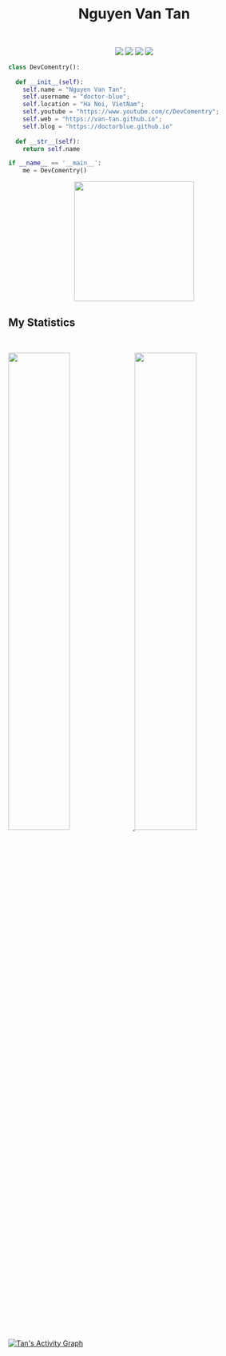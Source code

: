 <!-- ### Hi there 👋


- 🔭 I’m currently working on Android(Kotlin,Java),React Native
- 🌱 I’m currently learning Flutter
- 💬 Ask me about Kotlin, Java ,Android, Javascript, Python,React Native


---------------------------------------------------------------------------------------------------------------------------------------------------------------------------------

![github stats](https://github-readme-stats.vercel.app/api?username=doctor-blue&show_icons=true)

---------------------------------------------------------------------------------------------------------------------------------------------------------------------------------

[![Youtube](https://img.shields.io/badge/-My%20Channel-red?style=flat&logo=Youtube&logoColor=white)](https://www.youtube.com/channel/UCMNlL-Nz-XvDDDPgJ-SNsig)
[![Github](https://img.shields.io/badge/-Github-black?style=flat&logo=Github&logoColor=white)](https://github.com/doctor-blue)
[![Medium](https://img.shields.io/badge/-Medium-black?style=flat&logo=Medium&logoColor=white)](https://medium.com/@doctorblue.king)
[![Facebook](https://img.shields.io/badge/-Facebook-blue?style=flat&logo=Facebook&logoColor=white)](https://www.facebook.com/vantan.nguyen.7568596) -->

<h1 align="center">
  <b>Nguyen Van Tan</b>
</h1>

<br>

<p>
<div align="center">
  <img src="https://img.shields.io/badge/-Android-98b982?style=for-the-badge&logo=android&logoColor=98b982&labelColor=282828">
  <img src="https://img.shields.io/badge/-Kotlin-FF914D?style=for-the-badge&logo=kotlin&logoColor=d1a05271FF1f&labelColor=282828">
  <img src="https://img.shields.io/badge/-Flutter-47C5FB?style=for-the-badge&logo=flutter&logoColor=00B5F8&labelColor=282828">
    <img src="https://img.shields.io/badge/-Javascript-F7DF1E?style=for-the-badge&logo=javascript&logoColor=F7DF1E&labelColor=282828">
</div>
</p>

```python
class DevComentry():
    
  def __init__(self):
    self.name = "Nguyen Van Tan";
    self.username = "doctor-blue";
    self.location = "Ha Noi, VietNam";
    self.youtube = "https://www.youtube.com/c/DevComentry";
    self.web = "https://van-tan.github.io";
    self.blog = "https://doctorblue.github.io"
  
  def __str__(self):
    return self.name

if __name__ == '__main__':
    me = DevComentry()
```

<!-- <div align="center">
  <a href="https://open.spotify.com/user/31voqcxb5iajnnayfbqhsywrzxdi">
    <img src="https://readme-spotify-tingz.vercel.app/api/now-playing">
  </a>
</div> -->


<div align="center">
  <a href="https://open.spotify.com/user/31voqcxb5iajnnayfbqhsywrzxdi">
    <img src="https://spotify-readme-theta-virid.vercel.app/api?scan=true&theme=dark" width="240px">
  </a>
</div>


## My Statistics

<br/>
<p align="left">
  <a href="https://abhigyantrips.dev/">
  <img width="49.5%" src="https://github-readme-stats.vercel.app/api?username=doctor-blue&show_icons=true&theme=gruvbox&hide_border=true" />
    <img width="49.5%" src="https://github-readme-streak-stats.herokuapp.com/?user=doctor-blue&theme=gruvbox&hide_border=true" />
  </a>
</p>
<br>

[![Tan's Activity Graph](https://activity-graph.herokuapp.com/graph?username=doctor-blue&custom_title=Abhigyan%20Trips's%20Contribution%20Graph&theme=gruvbox&bg_color=282828&hide_border=true&line=d1a01f&point=c58545)](https://abhigyantrips.dev)

